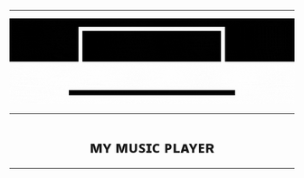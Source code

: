 <!--The title for my project.-->

----
<img src="https://github.com/Legendary-Person/My-Little-Projects/blob/main/gifs/Black%20Balloon%20Player.gif"/>

----
<p>
  <h1 align="center">
    <b>
  ᴍʏ ᴍᴜꜱɪᴄ ᴘʟᴀʏᴇʀ
    </b>
  </h1>
</p>

----
